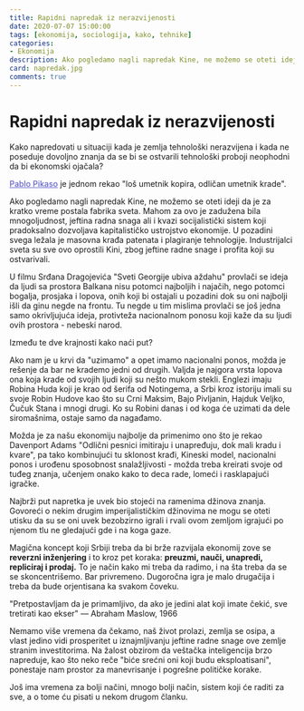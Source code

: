 ```yaml
---
title: Rapidni napredak iz nerazvijenosti
date: 2020-07-07 15:00:00
tags: [ekonomija, sociologija, kako, tehnike]
categories:
- Ekonomija
description: Ako pogledamo nagli napredak Kine, ne možemo se oteti ideji da je za kratko vreme postala fabrika sveta...
card: napredak.jpg
comments: true
---
```


<style>
    .img-mb-14 { margin-bottom: 14px; }
    a { color: #6463ce; font-weight: 500; }
</style>

# Rapidni napredak iz nerazvijenosti

Kako napredovati u situaciji kada je zemlja tehnološki nerazvijena i kada ne poseduje dovoljno znanja da se bi se ostvarili tehnološki proboji neophodni da bi ekonomski ojačala?

[Pablo Pikaso](https://quoteinvestigator.com/2013/03/06/artists-steal/) je jednom rekao "loš umetnik kopira, odličan umetnik krade".

Ako pogledamo nagli napredak Kine, ne možemo se oteti ideji da je za kratko vreme postala fabrika sveta. Mahom za ovo je zadužena bila mnogoljudnost, jeftina radna snaga ali i kvazi socijalistički sistem koji pradoksalno dozvoljava kapitalističko ustrojstvo ekonomije. U pozadini svega ležala je masovna krađa patenata i plagiranje tehnologije. Industrijalci sveta su sve ovo oprostili Kini, zbog jeftine radne snage i profita koji su ostvarivali. 

U filmu Srđana Dragojevića "Sveti Georgije ubiva aždahu" provlači se ideja da ljudi sa prostora Balkana nisu potomci najboljih i najačih, nego potomci bogalja, prosjaka i lopova, onih koji bi ostajali u pozadini dok su oni najbolji išli da ginu negde na frontu. Tu negde u tim mislima provlači se još jedna samo okrivljujuća ideja, protivteža nacionalnom ponosu koji kaže da su ljudi ovih prostora - nebeski narod. 

Između te dve krajnosti kako naći put?

Ako nam je u krvi da "uzimamo" a opet imamo nacionalni ponos, možda je rešenje da bar ne krademo jedni od drugih. Valjda je najgora vrsta lopova ona koja krade od svojih ljudi koji su nešto mukom stekli. Englezi imaju Robina Huda koji je krao od šerifa od Notingema, a Srbi kroz istoriju imali su svoje Robin Hudove kao što su Crni Maksim, Bajo Pivljanin, Hajduk Veljko, Čučuk Stana i mnogi drugi. Ko su Robini danas i od koga će uzimati da dele siromašnima, ostaje samo da nagađamo. 

Možda je za našu ekonomiju najbolje da primenimo ono što je rekao Davenport Adams "Odlični pesnici imitiraju i unapređuju, dok mali kradu i kvare", pa tako kombinujući tu sklonost krađi, Kineski model, nacionalni ponos i urođenu sposobnost snalažljivosti - možda treba kreirati svoje od tuđeg znanja, učenjem onako kako to deca rade, lomeći i rasklapajući igračke. 

Najbrži put napretka je uvek bio stojeći na ramenima džinova znanja. Govoreći o nekim drugim imperijalističkim džinovima ne mogu se oteti utisku da su se oni uvek bezobzirno igrali i rvali ovom zemljom igrajući po njenom tlu ne gledajući gde i na koga gaze. 

Magična koncept koji Srbiji treba da bi brže razvijala ekonomij zove se **reverzni inženjering** i to kroz pet koraka: **preuzmi, nauči, unapredi, repliciraj i prodaj.** 
To je način kako mi treba da radimo, i na šta treba da se se skoncentrišemo. Bar privremeno. Dugoročna igra je malo drugačija i treba da bude orjentisana ka svakom čoveku.

"Pretpostavljam da je primamljivo, da ako je jedini alat koji imate čekić, sve tretirati kao ekser" — Abraham Maslow, 1966

Nemamo više vremena da čekamo, naš život prolazi, zemlja se osipa, a vlast jedino vidi prosperitet u iznajmljivanju jeftine radne snage ove zemlje stranim investitorima. Na žalost obzirom da veštačka inteligencija brzo napreduje, kao što neko reče "biće srećni oni koji budu eksploatisani", ponestaje nam prostor za manevrisanje i pogrešne političke korake.

Još ima vremena za bolji načini, mnogo bolji način, sistem koji će raditi za sve, a o tome ću pisati u nekom drugom članku.
